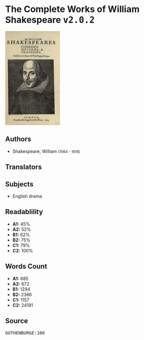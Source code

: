 # The Complete Works of William Shakespeare <kbd>v2.0.2</kbd>

![](./cover.medium.jpg "")

## Authors


 - Shakespeare, William <small>(1564 - 1616)</small>

## Translators



## Subjects


 - English drama

## Readablility


 - **A1:** 45%
 - **A2:** 52%
 - **B1:** 62%
 - **B2:** 75%
 - **C1:** 79%
 - **C2:** 100%

## Words Count


 - **A1:** 685
 - **A2:** 672
 - **B1:** 1294
 - **B2:** 2366
 - **C1:** 1157
 - **C2:** 24191

## Source


<kbd>GUTHENBURGE:100</kbd>
